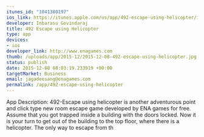 ```yaml
--- 
itunes_id: "1041380197"
ios_link: https://itunes.apple.com/us/app/492-escape-using-helicopter/id1041380197?mt=8
developer: Inbarasu Govindaraj
title: 492 Escape using Helicopter
type: app
devices: 
- ios
developer_link: http://www.enagames.com
thumb: /uploads/app/2015-12/2015-12-08-492-escape-using-helicopter.jpg
status: publish
date: 2015-12-08 08:03:19.233919 +00:00
targetMarket: Business
email: jagadeesang@enagames.com
permalink: /app/492-escape-using-helicopter
---
```


App Description:
            492-Escape using helicopter is another adventurous point and click type new room escape game developed by ENA games for free. Assume that you got trapped inside a building with the doors locked. Now it is your turn to get out of the building to the top floor, where there is a helicopter. The only way to escape from th
